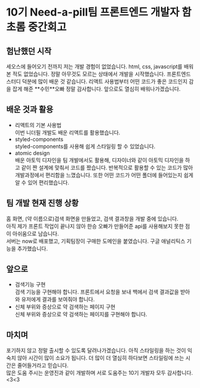 ﻿<h1> 10기 Need-a-pill팀 프론트엔드 개발자 함초롬 중간회고 </h1>

<h2>험난했던 시작</h2>
세오스에 들어오기 전까지 저는 개발 경험이 없었습니다. html, css, javascript를 배워본 적도 없었습니다. 정말 아무것도 모르는 상태에서 개발을 시작했습니다. 
프론트엔드 스터디 덕분에 많이 배운 것 같습니다. 리액트 사용법부터 어떤 코드가 좋은 코드인지 감을 잡게 해준 **수민**오빠 정말 감사합니다. 앞으로도 열심히 배워나가겠습니다.

<h2>배운 것과 활용</h2>
<ul>
<li> 리액트의 기본 사용법</li>
이번 니더필 개발도 배운 리액트를 활용했습니다.
<li> styled-components </li>
styled-components를 사용해 쉽게 스타일링 할 수 있었습니다.
<li> atomic design </li>
배운 아토믹 디자인을 팀 개발에서도 활용해, 디자이너와 같이 아토믹 디자인을 하고 같이 짠 설계에 맞춰서 코드를 짰습니다. 반복적으로 활용할 수 있는 코드가 많아 개발과정에서 편리함을 느꼈습니다. 또한 어떤 코드가 어떤 폴더에 들어있는지 쉽게 알 수 있어 편리했습니다.
</ul>

<h2>팀 개발 현재 진행 상황</h2>
홈 화면, (약 이름으로)검색 화면을 만들었고, 검색 결과창을 개발 중에 있습니다.<br>
아직 제가 프론트 작업이 끝나지 않아 한승 오빠가 만들어준 api를 사용해보지 못한 점이 아쉬움으로 남습니다.<br>
서버는 now로 배포했고, 기획팀장이 구매한 도메인을 붙였습니다. 구글 애널리틱스 기능을 추가했습니다.<br>

<h2>앞으로</h2>
<ul>
<li>검색기능 구현</li>
검색 기능을 구현해야 합니다. 프론트에서 요청을 보내 백에서 검색 결과값을 받아와 유저에게 결과를 보여줘야 합니다. 
<li>신체 부위와 증상으로 약 검색하는 페이지 구현</li>
신체 부위와 증상으로 약 검색하는 페이지를 구현해야 합니다.<br>
</ul>

<h2>마치며</h2>
포기하지 않고 정말 출시할 수 있도록 달려나가겠습니다. 아직 스타일링을 하는 것이 익숙치 않아 시간이 많이 소요가 됩니다. 더 많이 더 열심히 하다보면 스타일링에 쓰는 시간은 줄어들거라고 믿습니다. <br>
많은 도움 주시는 운영진과 같이 개발하며 서로 도움주는 10기 개발자 모두 감사합니다. <3<3